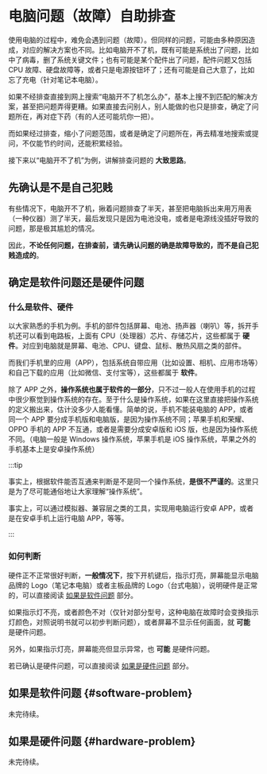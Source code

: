 # 电脑问题（故障）自助排查

使用电脑的过程中，难免会遇到问题（故障）。但同样的问题，可能由多种原因造成，对应的解决方案也不同。比如电脑开不了机，既有可能是系统出了问题，比如中了病毒，删了系统关键文件；也有可能是某个配件出了问题，配件问题又包括 CPU 故障、硬盘故障等，或者只是电源按钮坏了；还有可能是自己大意了，比如忘了充电（针对笔记本电脑）。

如果不经排查直接到网上搜索“电脑开不了机怎么办”，基本上搜不到匹配的解决方案，甚至把问题弄得更糟。如果直接去问别人，别人能做的也只是排查，确定了问题所在，再对症下药（有的人还可能坑你一把）。

而如果经过排查，缩小了问题范围，或者是确定了问题所在，再去精准地搜索或提问，不仅能节约时间，还能积累经验。

接下来以“电脑开不了机”为例，讲解排查问题的 **大致思路**。

## 先确认是不是自己犯贱

有些情况下，电脑开不了机，揪着问题排查了半天，甚至把电脑拆出来用万用表（一种仪器）测了半天，最后发现只是因为电池没电，或者是电源线没插好导致的问题，那是极其尴尬的情况。

因此，**不论任何问题，在排查前，请先确认问题的确是故障导致的，而不是自己犯贱造成的**。

## 确定是软件问题还是硬件问题

### 什么是软件、硬件

以大家熟悉的手机为例。手机的部件包括屏幕、电池、扬声器（喇叭）等，拆开手机还可以看到电路板，上面有 CPU（处理器）芯片、存储芯片，这些都属于 **硬件**。对应到电脑就是屏幕、电池、CPU、键盘、鼠标、散热风扇之类的部件。

而我们手机里的应用（APP），包括系统自带应用（比如设置、相机、应用市场等）和自己下载的应用（比如微信、支付宝等），这些都属于 **软件**。

除了 APP 之外，**操作系统也属于软件的一部分**，只不过一般人在使用手机的过程中很少察觉到操作系统的存在。至于什么是操作系统，如果在这里直接把操作系统的定义搬出来，估计没多少人能看懂。简单的说，手机不能装电脑的 APP，或者同一个 APP 要分成手机版和电脑版，是因为操作系统不同；苹果手机和荣耀、OPPO 手机的 APP 不互通，或者是需要分成安卓版和 iOS 版，也是因为操作系统不同。（电脑一般是 Windows 操作系统，苹果手机是 iOS 操作系统，苹果之外的手机基本上是安卓操作系统）

:::tip

事实上，根据软件能否互通来判断是不是同一个操作系统，**是很不严谨的**。这里只是为了尽可能通俗地让大家理解“操作系统”。

事实上，可以通过模拟器、兼容层之类的工具，实现用电脑运行安卓 APP，或者是在安卓手机上运行电脑 APP，等等。

:::

### 如何判断

硬件正不正常很好判断，**一般情况下**，按下开机键后，指示灯亮，屏幕能显示电脑品牌的 Logo（笔记本电脑）或者主板品牌的 Logo（台式电脑），说明硬件是正常的，可以直接阅读 [如果是软件问题](#software-problem) 部分。

如果指示灯不亮，或者颜色不对（仅针对部分型号，这种电脑在故障时会变换指示灯颜色，对照说明书就可以初步判断问题），或者屏幕不显示任何画面，就 **可能** 是硬件问题。

另外，如果指示灯亮，屏幕能亮但显示异常，也 **可能** 是硬件问题。

若已确认是硬件问题，可以直接阅读 [如果是硬件问题](#hardware-problem) 部分。

## 如果是软件问题 {#software-problem}

未完待续。

## 如果是硬件问题 {#hardware-problem}

未完待续。
